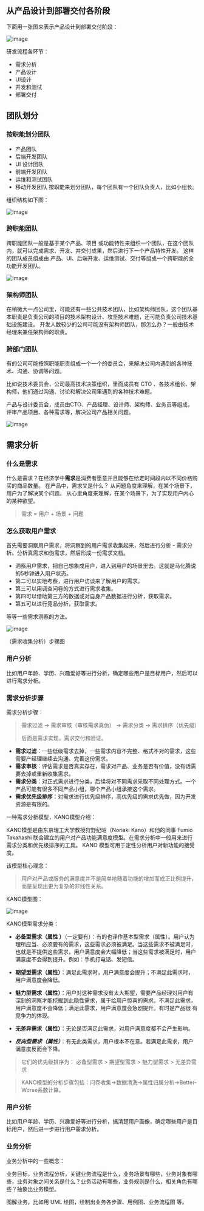 ## 从产品设计到部署交付各阶段

下面用一张图来表示产品设计到部署交付阶段：

![image](https://github.com/user-attachments/assets/c9e4c117-23f8-47f9-a0e5-fa46178b0a50)

研发流程各环节：
- 需求分析
- 产品设计
- UI设计
- 开发和测试
- 部署交付

## 团队划分

### 按职能划分团队

- 产品团队
- 后端开发团队
- UI 设计团队
- 前端开发团队
- 运维和测试团队
- 移动开发团队
按职能来划分团队，每个团队有一个团队负责人，比如小组长。

组织结构如下图：

![image](https://github.com/user-attachments/assets/8f205449-20b9-45c2-af5f-0b9657160f15)

### 跨职能团队

跨职能团队一般是基于某个产品、项目 或功能特性来组织一个团队，在这个团队内，就可以完成需求、开发、并交付成果，然后进行下一个产品特性开发。
这样的团队成员组成由 产品、UI、后端开发、运维测试、交付等组成一个跨职能的全功能开发团队。

![image](https://github.com/user-attachments/assets/c85134c4-f91b-474e-a821-4d975fc9c07d)

### 架构师团队

在稍微大一点公司里，可能还有一些公共技术团队，比如架构师团队，这个团队基本职责是负责公司的项目的技术架构设计、攻坚技术难题，还可能负责公司技术基础设施建设。
开发人数较少的公司可能没有架构师团队，那怎么办？一般由技术经理来兼任架构师的职责。

### 跨部门团队

有的公司可能按照职能职责组成一个一个的委员会，来解决公司内遇到的各种技术、沟通、协调等问题。

比如说技术委员会，公司最高技术决策组织，里面成员有 CTO 、各技术组长、架构师，他们通过沟通、讨论和解决公司里遇到的各种技术难题。

产品与设计委员会，成员由CTO、产品经理、设计师、架构师、业务员等组成，评审产品项目、各种需求等，解决公司产品相关问题。

![image](https://github.com/user-attachments/assets/fe9e62e5-e49e-4422-a129-52ba65fd21be)

## 需求分析

### 什么是需求

什么是需求？在经济学中**需求**是消费者愿意并且能够在给定时间段内以不同价格购买的商品数量。
在产品中，需求又是什么？
从问题角度来理解，在某个场景下，用户为了解决某个问题。
从心里角度来理解，在某个场景下，为了实现用户内心的某种欲望。

>需求 = 用户 + 场景 + 问题

### 怎么获取用户需求

首先需要洞察用户需求，将洞察到的用户需求收集起来，然后进行分析 - 需求分析。分析真需求和伪需求，然后形成一份需求文档。
- 洞察用户需求，把自己想象成用户，进入到用户的场景里去。这就是马化腾说的5秒钟进入用户状态。
- 第二可以实地考察，进行用户访谈来了解用户的需求。
- 第三可以用调查问卷的方式进行需求收集。
- 第四可以借助第三方的数据或对自身产品数据进行分析，获取需求。
- 第五可以进行竞品分析，获取需求。
  
等等一些需求洞察的方法。

![image](https://github.com/user-attachments/assets/e14e620b-d185-464b-a87a-a2e95ffa65c0)

（需求收集分析）步骤图

### 用户分析

比如用户年龄、学历、兴趣爱好等进行分析，确定哪些用户是目标用户，然后可以进行需求分析。

### 需求分析步骤

需求分析步骤：

>需求过滤 -> 需求审核（审核需求真伪） -> 需求分类 -> 需求排序（优先级）
>
>后面是需求实现，需求交付和验证。

- **需求过滤**：一些低级需求去掉，一些需求内容不完整、格式不对的需求，这些需要产经理继续去沟通、完善这份需求。
- **需求审核**：评估需求是否真实存在，需求对产品、业务是否有价值，没有话需要去掉或重新收集需求。
- **需求分类**：对正式需求进行分类，后续将对不同需求采取不同处理方式。一个产品可能有很多不同产品小组，哪个产品小组承接这个需求。
- **需求优先级排序**：对需求进行优先级排序，高优先级的需求优先做，因为开发资源是有限的。

一种需求分析模型，KANO模型介绍：

KANO模型是由东京理工大学教授狩野纪昭（Noriaki Kano）和他的同事 Fumio Takahashi 联合建立的用户对产品功能满意度模型。在需求分析中一般用来进行需求分类和优先级排序的工具。
KANO 模型可用于定性分析用户对新功能的接受度。

该模型核心理念：

>用户对产品或服务的满意度并不是简单地随着功能的增加而成正比例提升，而是呈现出更为复杂的非线性关系。

KANO模型图：

![image](https://github.com/user-attachments/assets/c110a7b1-1ee1-49eb-ac4d-c82e21526b9a)

KANO模型需求分类：

- **必备型需求（属性 ）**（一定要有）：有的也译作基本型需求（属性）。用户认为理所应当、必须要有的需求，这些需求必须被满足。当这些需求不被满足时，也就是不提供这些需求，用户满意度会大幅降低；当这些需求被满足时，用户满意度不会得到提升。例如：手机打电话、发短信。
- **期望型需求（属性）**：满足此需求时，用户满意度会提升；不满足此需求时，用户满意度会降低。
- **魅力型需求（属性）**：用户对这种需求没有太大期望，需要产品经理对用户有深刻的洞察才能挖掘到此隐性需求，属于给用户惊喜的需求。不满足此需求，用户满意度不会降低；满足此需求，用户满意度会急剧提升。有时是产品很 有竞争力的体现。
- **无差异需求（属性）**：无论是否满足此需求，对用户满意度都不会产生影响。

- ***反向型需求（属性）***：有无此类需求，用户根本不在意。若满足此需求，用户满意度反而会下降。

>它们的优先级排序为：
>必备型需求 > 期望型需求 > 魅力型需求 > 无差异需求

> KANO模型的分析步骤包括：问卷收集→数据清洗→属性归属分析→Better-Worse系数计算。

### 用户分析

比如用户年龄、学历、兴趣爱好等进行分析，搞清楚用户画像，确定哪些用户是目标用户，然后进一步进行用户需求分析。

### 业务分析

业务分析中的一些概念：

业务目标，业务流程分析，关键业务流程是什么，业务场景有哪些，业务对象有哪些，业务对象之间关系是什么？业务活动有哪些，业务规则是什么，相关角色有哪些？抽象出业务模型。

图解业务，比如用 UML 绘图，绘制出业务各步骤、用例图、业务流程图 等。


